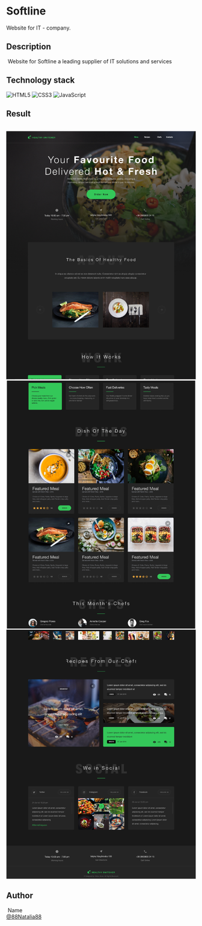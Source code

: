 # Softline

Website for IT - company.
​
## Description
​
Website for Softline a leading supplier of IT solutions and services​
​
## Technology stack

![HTML5](https://img.shields.io/badge/html5-%23E34F26.svg?style=for-the-badge&logo=html5&logoColor=white) ![CSS3](https://img.shields.io/badge/css3-%231572B6.svg?style=for-the-badge&logo=css3&logoColor=white) ![JavaScript](https://img.shields.io/badge/javascript-%23323330.svg?style=for-the-badge&logo=javascript&logoColor=%23F7DF1E)
​
​
## Result
​
![images alt](https://github.com/88Natalia88/Healthy-food/blob/main/healthy%20screen1.png)
![images alt](https://github.com/88Natalia88/Healthy-food/blob/main/healthy%20screen2.png)
![images alt](https://github.com/88Natalia88/Healthy-food/blob/main/healthy%20screen3.png)


## Author
​
Name<br>
[@88Natalia88](https://github.com/88Natalia88)

